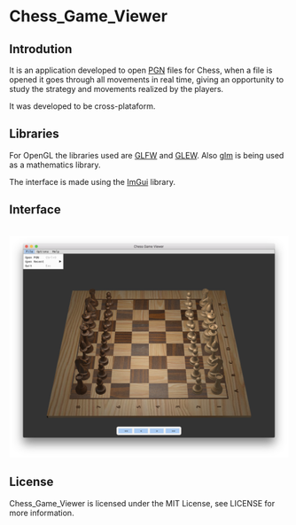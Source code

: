 # Chess_Game_Viewer

## Introdution
It is an application developed to open [PGN](https://en.wikipedia.org/wiki/Portable_Game_Notation) files for Chess, when a file is opened it goes through all movements in real time, giving an opportunity to study the strategy and movements realized by the players.

It was developed to be cross-plataform.

## Libraries
For OpenGL the libraries used are [GLFW](https://github.com/glfw/glfw) and [GLEW](https://github.com/nigels-com/glew). Also [glm](https://github.com/g-truc/glm) is being used as a mathematics library.

The interface is made using the [ImGui](https://github.com/ocornut/imgui) library.

## Interface

<br>![interface view](https://github.com/eliaspiovani/Chess_Game_Viewer/blob/master/CGV/WIP_images/Screen%20Shot%202018-05-20%20at%2022.07.03.png)

## License
Chess_Game_Viewer is licensed under the MIT License, see LICENSE for more information.
